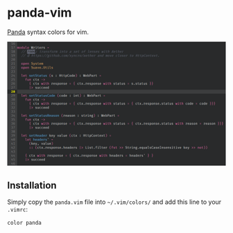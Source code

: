 # panda-vim
[Panda](http://panda.siamak.work/) syntax colors for vim.

![Screenshot of vim using panda sytax](screenshot.png)

## Installation

Simply copy the `panda.vim` file into `~/.vim/colors/` and add this line to your `.vimrc`:

```
color panda
```
